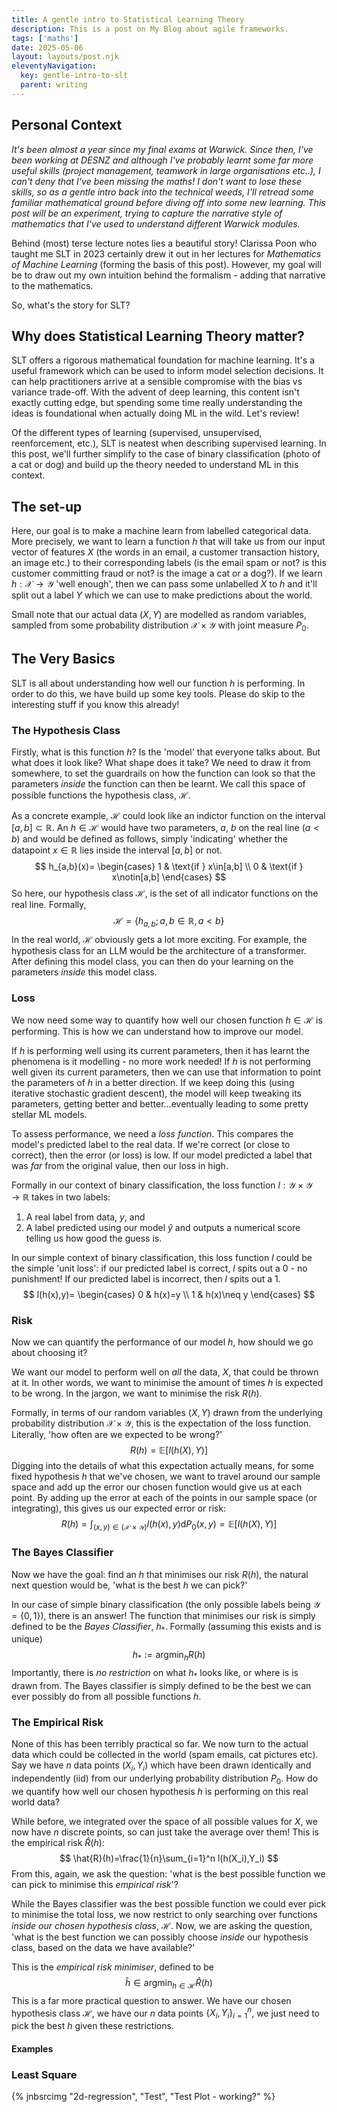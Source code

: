 ```yaml
---
title: A gentle intro to Statistical Learning Theory
description: This is a post on My Blog about agile frameworks.
tags: ['maths']
date: 2025-05-06
layout: layouts/post.njk
eleventyNavigation:
  key: gentle-intro-to-slt
  parent: writing
---
```


## Personal Context
*It's been almost a year since my final exams at Warwick. Since then, I've been working at DESNZ and although I've probably learnt some far more useful skills (project management, teamwork in large organisations etc..), I can't deny that I've been missing the maths! I don't want to lose these skills, so as a gentle intro back into the technical weeds, I'll retread some familiar mathematical ground before diving off into some new learning. This post will be an experiment, trying to capture the narrative style of mathematics that I've used to understand different Warwick modules.* 

Behind (most) terse lecture notes lies a beautiful story! Clarissa Poon who taught me SLT in 2023 certainly drew it out in her lectures for *Mathematics of Machine Learning* (forming the basis of this post). However, my goal will be to draw out my own intuition behind the formalism - adding that narrative to the mathematics. 

So, what's the story for SLT?
## Why does Statistical Learning Theory matter?
SLT offers a rigorous mathematical foundation for machine learning. It's a useful framework which can be used to inform model selection decisions. It can help practitioners arrive at a sensible compromise with the bias vs variance trade-off. With the advent of deep learning, this content isn't exactly cutting edge, but spending some time really understanding the ideas is foundational when actually doing ML in the wild. Let's review!

Of the different types of learning (supervised, unsupervised, reenforcement, etc.), SLT is neatest when describing supervised learning. In this post, we'll further simplify to the case of binary classification (photo of a cat or dog) and build up the theory needed to understand ML in this context.
## The set-up
Here, our goal is to make a machine learn from labelled categorical data. More precisely, we want to learn a function $h$ that will take us from our input vector of features $X$ (the words in an email, a customer transaction history, an image etc.) to their corresponding labels (is the email spam or not? is this customer committing fraud or not? is the image a cat or a dog?). If we learn $h:\mathcal{X}\rightarrow \mathcal{Y}$ 'well enough', then we can pass some unlabelled $X$ to $h$ and it'll split out a label $Y$ which we can use to make predictions about the world. 

Small note that our actual data $(X,Y)$ are modelled as random variables, sampled from some probability distribution $\mathcal{X}\times\mathcal{Y}$ with joint measure $P_0$.
## The Very Basics
SLT is all about understanding how well our function $h$ is performing. In order to do this, we have build up some key tools. Please do skip to the interesting stuff if you know this already!
### The Hypothesis Class
Firstly, what is this function $h$? Is the 'model' that everyone talks about. But what does it look like? What shape does it take? We need to draw it from somewhere, to set the guardrails on how the function can look so that the parameters *inside* the function can then be learnt. We call this space of possible functions the hypothesis class, $\mathcal{H}$. 

As a concrete example, $\mathcal{H}$ could look like an indictor function on the interval $[a,b]\subset\mathbb{R}$. An $h\in\mathcal{H}$ would have two parameters, $a$, $b$ on the real line ($a<b$) and would be defined as follows, simply 'indicating' whether the datapoint $x\in\mathbb{R}$ lies inside the interval $[a,b]$ or not. 
$$
h_{a,b}(x)=
\begin{cases} 
1 & \text{if } x\in[a,b] \\
0 & \text{if } x\notin[a,b]
\end{cases}
$$
So here, our hypothesis class $\mathcal{H}$, is the set of all indicator functions on the real line. Formally, 
$$
\mathcal{H}=\{h_{a,b} ; a,b\in\mathbb{R}, a<b\}
$$
In the real world, $\mathcal{H}$ obviously gets a lot more exciting. For example, the hypothesis class for an LLM would be the architecture of a transformer. After defining this model class, you can then do your learning on the parameters *inside* this model class. 
### Loss
We now need some way to quantify how well our chosen function $h\in\mathcal{H}$ is performing. This is how we can understand how to improve our model.

If $h$ is performing well using its current parameters, then it has learnt the phenomena is it modelling - no more work needed! If $h$ is not performing well given its current parameters, then we can use that information to point the parameters of $h$ in a better direction. If we keep doing this (using iterative stochastic gradient descent), the model will keep tweaking its parameters, getting better and better...eventually leading to some pretty stellar ML models. 

To assess performance, we need a *loss function*. This compares the model's predicted label to the real data. If we're correct (or close to correct), then the error (or loss) is low. If our model predicted a label that was *far* from the original value, then our loss in high. 

Formally in our context of binary classification, the loss function $l:\mathcal{Y}\times\mathcal{Y}\rightarrow \mathbb{R}_{}$  takes in two labels:
1) A real label from data, $y$, and
2) A label predicted using our model $\hat{y}$
and outputs a numerical score telling us how good the guess is. 

In our simple context of binary classification, this loss function $l$ could be the simple 'unit loss': if our predicted label is correct, $l$ spits out a 0 - no punishment! If our predicted label is incorrect, then $l$ spits out a 1.  
$$
l(h(x),y)=
\begin{cases}
0 & h(x)=y \\
1 & h(x)\neq y
\end{cases}
$$
### Risk
Now we can quantify the performance of our model $h$, how should we go about choosing it? 

We want our model to perform well on *all* the data, $X$, that could be thrown at it. In other words, we want to minimise the amount of times $h$ is expected to be wrong. In the jargon, we want to minimise the risk $R(h)$. 

Formally, in terms of our random variables $(X,Y)$ drawn from the underlying probability distribution $\mathcal{X}\times\mathcal{Y}$, this is the expectation of the loss function. Literally, 'how often are we expected to be wrong?'
$$
R(h)=\mathbb{E}[l(h(X),Y)]
$$
Digging into the details of what this expectation actually means, for some fixed hypothesis $h$ that we've chosen, we want to travel around our sample space and add up the error our chosen function would give us at each point. By adding up the error at each of the points in our sample space (or integrating), this gives us our expected error or risk:
$$
R(h)=\int_{(x,y)\in(\mathcal{X}\times\mathcal{Y})}l(h(x),y)\text{d}P_0(x,y)=\mathbb{E}[l(h(X),Y)]
$$
### The Bayes Classifier
Now we have the goal: find an $h$ that minimises our risk $R(h)$, the natural next question would be, 'what is the best $h$ we can pick?' 

In our case of simple binary classification (the only possible labels being $\mathcal{Y}=\{0,1\}$), there is an answer! The function that minimises our risk is simply defined to be the *Bayes Classifier*, $h_*$. Formally (assuming this exists and is unique) 
$$
h_*:=\text{argmin}_hR(h)
$$
Importantly, there is *no restriction* on what $h_*$ looks like, or where is is drawn from. The Bayes classifier is simply defined to be the best we can ever possibly do from all possible functions $h$. 
### The Empirical Risk
None of this has been terribly practical so far. We now turn to the actual data which could be collected in the world (spam emails, cat pictures etc). Say we have $n$ data points $(X_i,Y_i)$ which have been drawn identically and independently (iid) from our underlying probability distribution $P_0$. How do we quantify how well our chosen hypothesis $h$ is performing on this real world data?

While before, we integrated over the space of all possible values for $X$, we now have $n$ discrete points, so can just take the average over them! This is the empirical risk $\hat{R}(h)$:
$$
\hat{R}(h)=\frac{1}{n}\sum_{i=1}^n l(h(X_i),Y_i)
$$
From this, again, we ask the question: 'what is the best possible function we can pick to minimise this *empirical risk*'?

While the Bayes classifier was the best possible function we could ever pick to minimise the total loss, we now restrict to only searching over functions *inside our chosen hypothesis class*, $\mathcal{H}$. Now, we are asking the question, 'what is the best function we can possibly choose *inside* our hypothesis class, based on the data we have available?' 

This is the *empirical risk minimiser*, defined to be
$$
\hat{h}\in \text{argmin}_{h\in\mathcal{H}} \hat{R}(h)
$$
This is a far more practical question to answer. We have our chosen hypothesis class $\mathcal{H}$, we have our $n$ data points $\{ X_i,Y_i \}_{i=1}^n$, we just need to pick the best $h$ given these restrictions. 
#### Examples
### Least Square

{% jnbsrcimg "2d-regression", "Test", "Test Plot - working?" %}